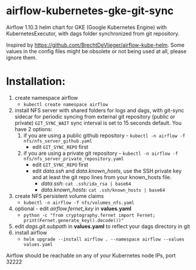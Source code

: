 # airflow-kubernetes-gke-git-sync
Airflow 1.10.3 helm chart for GKE (Google Kubernetes Engine) with KubernetesExecutor, with dags folder synchronized from git repository.

Inspired by https://github.com/BrechtDeVlieger/airflow-kube-helm. Some values in the config files might be obsolete or not being used at all, please ignore them.



# Installation:

1. create namespace airflow
    - `kubectl create namespace airflow`
2. install NFS server with shared folders for logs and dags, with git-sync sidecar for periodic syncing from external git repository (public or private) `GIT_SYNC_WAIT` sync interval is set to 15 seconds default. You have 2 options:
    1. if you are using a public github repository - `kubectl -n airflow -f nfs/nfs_server_github.yaml`
        - edit `GIT_SYNC_REPO` first
    2. if you are using a private git repository - `kubectl -n airflow -f nfs/nfs_server_private_repository.yaml`
        - edit `GIT_SYNC_REPO` first
        - edit *data.ssh* and *data.known_hosts*, use the SSH private key and at least the git repo lines from your known_hosts file.
          - *data.ssh*: `cat .ssh/ida_rsa | base64`
          - *data.known_hosts*: `cat .ssh/known_hosts | base64`         
3. create NFS persistent volume claims
     - `kubectl -n airflow -f nfs/volumes_nfs.yaml`
4. optional - edit *airflow.fernet_key* in **values.yaml**
     - `python -c "from cryptography.fernet import Fernet; print(Fernet.generate_key().decode())"`
5. edit *dags.git.subpath* in **values.yaml** to reflect your dags directory in git    
6. install airflow
     - `helm upgrade --install airflow . --namespace airflow --values values.yaml`
     
     
Airflow should be reachable on any of your Kubernetes node IPs, port 32222
     
     
     
  

